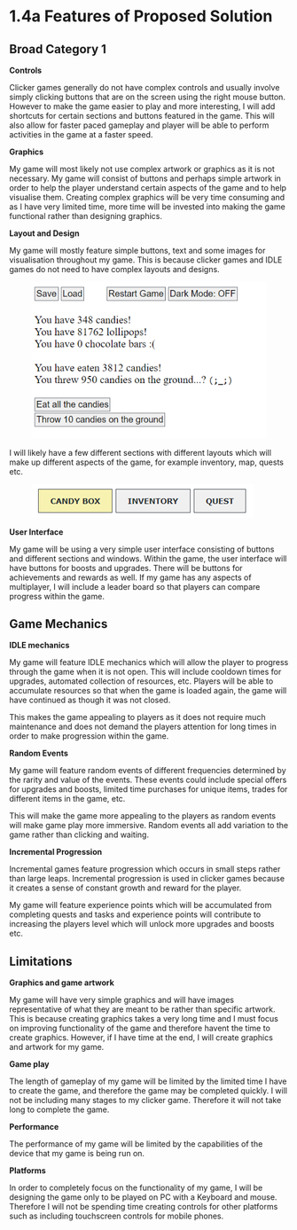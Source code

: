# 1.4a Features of Proposed Solution

## Broad Category 1

**Controls**

Clicker games generally do not have complex controls and usually involve simply clicking buttons that are on the screen using the right mouse button. However to make the game easier to play and more interesting, I will add shortcuts for certain sections and buttons featured in the game. This will also allow for faster paced gameplay and player will be able to perform activities in the game at a faster speed.

**Graphics**

My game will most likely not use complex artwork or graphics as it is not necessary. My game will consist of buttons and perhaps simple artwork in order to help the player understand certain aspects of the game and to help visualise them. Creating complex graphics will be very time consuming and as I have very limited time, more time will be invested into making the game functional rather than designing graphics.

**Layout and Design**

My game will mostly feature simple buttons, text and some images for visualisation throughout my game. This is because clicker games and IDLE games do not need to have complex layouts and designs.

<figure><img src="../.gitbook/assets/image (6).png" alt=""><figcaption></figcaption></figure>

I will likely have a few different sections with different layouts which will make up different aspects of the game, for example inventory, map, quests etc.

<figure><img src="../.gitbook/assets/image (1) (1) (1) (1).png" alt=""><figcaption></figcaption></figure>

**User Interface**

My game will be using a very simple user interface consisting of buttons and different sections and windows. Within the game, the user interface will have buttons for boosts and upgrades. There will be buttons for achievements and rewards as well. If my game has any aspects of multiplayer, I will include a leader board so that players can compare progress within the game.

## Game Mechanics

**IDLE mechanics**

My game will feature IDLE mechanics which will allow the player to progress through the game when it is not open. This will include cooldown times for upgrades, automated collection of resources, etc. Players will be able to accumulate resources so that when the game is loaded again, the game will have continued as though it was not closed.

This makes the game appealing to players as it does not require much maintenance and does not demand the players attention for long times in order to make progression within the game.&#x20;

**Random Events**

My game will feature random events of different frequencies determined by the rarity and value of the events. These events could include special offers for upgrades and boosts, limited time purchases for unique items, trades for different items in the game, etc.

This will make the game more appealing to the players as random events will make game play more immersive. Random events all add variation to the game rather than clicking and waiting.

**Incremental Progression**

Incremental games feature progression which occurs in small steps rather than large leaps. Incremental progression is used in clicker games because it creates a sense of constant growth and reward for the player.

My game will feature experience points which will be accumulated from completing quests and tasks and experience points will contribute to increasing the players level which will unlock more upgrades and boosts etc.

## Limitations

**Graphics and game artwork**

My game will have very simple graphics and will have images representative of what they are meant to be rather than specific artwork. This is because creating graphics takes a very long time and I must focus on improving functionality of the game and therefore havent the time to create graphics. However, if I have time at the end, I will create graphics and artwork for my game.

**Game play**

The length of gameplay of my game will be limited by the limited time I have to create the game, and therefore the game may be completed quickly. I will not be including many stages to my clicker game. Therefore it will not take long to complete the game.

**Performance**

The performance of my game will be limited by the capabilities of the device that my game is being run on.

**Platforms**

In order to completely focus on the functionality of my game, I will be designing the game only to be played on PC with a Keyboard and mouse. Therefore I will not be spending time creating controls for other platforms such as including touchscreen controls for mobile phones.





